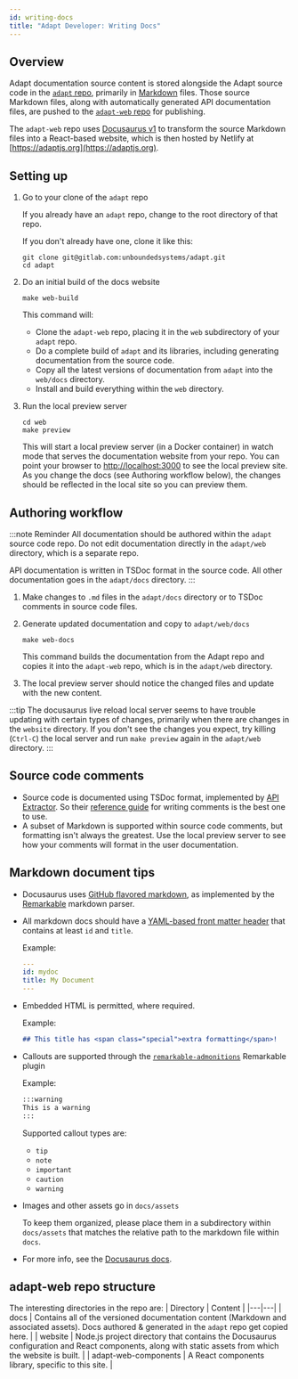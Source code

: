 ```yaml
---
id: writing-docs
title: "Adapt Developer: Writing Docs"
---
```


<!-- DOCTOC SKIP -->

## Overview

Adapt documentation source content is stored alongside the Adapt source code in the [`adapt` repo](https://gitlab.com/unboundedsystems/adapt), primarily in [Markdown](https://en.wikipedia.org/wiki/Markdown) files.
Those source Markdown files, along with automatically generated API documentation files, are pushed to the [`adapt-web` repo](https://gitlab.com/unboundedsystems/adapt-web) for publishing.

The `adapt-web` repo uses [Docusaurus v1](https://v1.docusaurus.io/) to transform the source Markdown files into a React-based website, which is then hosted by Netlify at [https://adaptjs.org](https://adaptjs.org).

## Setting up

1. Go to your clone of the `adapt` repo

    If you already have an `adapt` repo, change to the root directory of that repo.

    If you don't already have one, clone it like this:

    ```console
    git clone git@gitlab.com:unboundedsystems/adapt.git
    cd adapt
    ```

1. Do an initial build of the docs website

    ```console
    make web-build
    ```

    This command will:

    - Clone the `adapt-web` repo, placing it in the `web` subdirectory of your `adapt` repo.
    - Do a complete build of `adapt` and its libraries, including generating documentation from the source code.
    - Copy all the latest versions of documentation from `adapt` into the `web/docs` directory.
    - Install and build everything within the `web` directory.

1. Run the local preview server

    ```console
    cd web
    make preview
    ```

    This will start a local preview server (in a Docker container) in watch mode that serves the documentation website from your repo.
    You can point your browser to [http://localhost:3000](http://localhost:3000) to see the local preview site.
    As you change the docs (see Authoring workflow below), the changes should be reflected in the local site so you can preview them.

## Authoring workflow

:::note Reminder
All documentation should be authored within the `adapt` source code repo.
Do not edit documentation directly in the `adapt/web` directory, which is a separate repo.

API documentation is written in TSDoc format in the source code.
All other documentation goes in the `adapt/docs` directory.
:::

1. Make changes to `.md` files in the `adapt/docs` directory or to TSDoc comments in source code files.

1. Generate updated documentation and copy to `adapt/web/docs`

    ```console
    make web-docs
    ```

    This command builds the documentation from the Adapt repo and copies it into the `adapt-web` repo, which is in the `adapt/web` directory.

1. The local preview server should notice the changed files and update with the new content.

:::tip
The docusaurus live reload local server seems to have trouble updating with certain types of changes, primarily when there are changes in the `website` directory.
If you don't see the changes you expect, try killing (`Ctrl-C`) the local server and run `make preview` again in the `adapt/web` directory.
:::

## Source code comments

- Source code is documented using TSDoc format, implemented by [API Extractor](https://api-extractor.com). So their [reference guide](https://api-extractor.com/pages/tsdoc/doc_comment_syntax/) for writing comments is the best one to use.
- A subset of Markdown is supported within source code comments, but formatting isn't always the greatest. Use the local preview server to see how your comments will format in the user documentation.

## Markdown document tips

- Docusaurus uses [GitHub flavored markdown](https://guides.github.com/features/mastering-markdown/), as implemented by the [Remarkable](https://github.com/jonschlinkert/remarkable) markdown parser.
- All markdown docs should have a [YAML-based front matter header](https://v1.docusaurus.io/docs/en/doc-markdown#markdown-headers) that contains at least `id` and `title`.

    Example:

    ```yaml
    ---
    id: mydoc
    title: My Document
    ---
    ```

- Embedded HTML is permitted, where required.

    Example:

    ```markdown
    ## This title has <span class="special">extra formatting</span>!
    ```

- Callouts are supported through the [`remarkable-admonitions`](https://github.com/favoloso/remarkable-admonitions) Remarkable plugin

    Example:

    ```markdown
    :::warning
    This is a warning
    :::
    ```

    Supported callout types are:

  - `tip`
  - `note`
  - `important`
  - `caution`
  - `warning`

- Images and other assets go in `docs/assets`

    To keep them organized, please place them in a subdirectory within `docs/assets` that matches the relative path to the markdown file within `docs`.
- For more info, see the [Docusaurus docs](https://v1.docusaurus.io/docs/en/doc-markdown).

## adapt-web repo structure

The interesting directories in the repo are:
| Directory | Content |
|---|---|
| docs | Contains all of the versioned documentation content (Markdown and associated assets). Docs authored & generated in the `adapt` repo get copied here. |
| website | Node.js project directory that contains the Docusaurus configuration and React components, along with static assets from which the website is built. |
| adapt-web-components | A React components library, specific to this site. |
